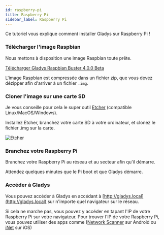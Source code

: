 ```yaml
---
id: raspberry-pi
title: Raspberry Pi
sidebar_label: Raspberry Pi
---
```


Ce tutoriel vous explique comment installer Gladys sur Raspberry Pi !

### Télécharger l'image Raspbian

Nous mettons à disposition une image Raspbian toute prête.

<p>
<a class="button button--outline button--primary" href="https://mirror-fr-2.gladysassistant.com/releases/gladys-4.0.0-beta-raspbian-buster.img.zip">Télécharger Gladys Raspbian Buster 4.0.0 Beta</a>
</p>

L'image Raspbian est compressée dans un fichier zip, que vous devez dézipper afin d'arriver à un fichier `.img`.

### Cloner l'image sur une carte SD

Je vous conseille pour cela le super outil [Etcher](https://etcher.io/) (compatible Linux/MacOS/Windows).

Installez Etcher, branchez votre carte SD à votre ordinateur, et clonez le fichier .img sur la carte.

<img src="/fr/img/docs/installation/etcher.png" alt="Etcher"  />

### Branchez votre Raspberry Pi

Branchez votre Raspberry Pi au réseau et au secteur afin qu'il démarre.

Attendez quelques minutes que le Pi boot et que Gladys démarre.

### Accéder à Gladys

Vous pouvez accéder à Gladys en accédant à [http://gladys.local](http://gladys.local) sur n'importe quel navigateur sur le réseau.

Si cela ne marche pas, vous pouvez y accéder en tapant l'IP de votre Raspberry Pi sur votre navigateur. Pour trouver l'IP de votre Raspberry Pi, vous pouvez utiliser des apps comme ([Network Scanner](https://play.google.com/store/apps/details?id=com.easymobile.lan.scanner&hl=fr) sur Android ou [iNet](https://itunes.apple.com/fr/app/inet-network-scanner/id340793353?mt=8) sur iOS)
